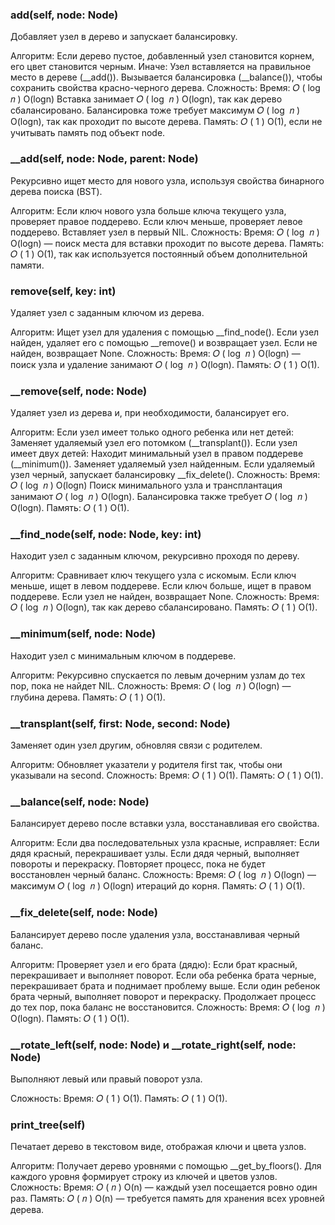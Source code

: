 ### add(self, node: Node)
Добавляет узел в дерево и запускает балансировку.

Алгоритм:
Если дерево пустое, добавленный узел становится корнем, его цвет становится черным.
Иначе:
Узел вставляется на правильное место в дереве (__add()).
Вызывается балансировка (__balance()), чтобы сохранить свойства красно-черного дерева.
Сложность:
Время: 
𝑂
(
log
⁡
𝑛
)
O(logn)
Вставка занимает 
𝑂
(
log
⁡
𝑛
)
O(logn), так как дерево сбалансировано.
Балансировка тоже требует максимум 
𝑂
(
log
⁡
𝑛
)
O(logn), так как проходит по высоте дерева.
Память: 
𝑂
(
1
)
O(1), если не учитывать память под объект node.
### __add(self, node: Node, parent: Node)
Рекурсивно ищет место для нового узла, используя свойства бинарного дерева поиска (BST).

Алгоритм:
Если ключ нового узла больше ключа текущего узла, проверяет правое поддерево.
Если ключ меньше, проверяет левое поддерево.
Вставляет узел в первый NIL.
Сложность:
Время: 
𝑂
(
log
⁡
𝑛
)
O(logn) — поиск места для вставки проходит по высоте дерева.
Память: 
𝑂
(
1
)
O(1), так как используется постоянный объем дополнительной памяти.
### remove(self, key: int)
Удаляет узел с заданным ключом из дерева.

Алгоритм:
Ищет узел для удаления с помощью __find_node().
Если узел найден, удаляет его с помощью __remove() и возвращает узел.
Если не найден, возвращает None.
Сложность:
Время: 
𝑂
(
log
⁡
𝑛
)
O(logn) — поиск узла и удаление занимают 
𝑂
(
log
⁡
𝑛
)
O(logn).
Память: 
𝑂
(
1
)
O(1).
### __remove(self, node: Node)
Удаляет узел из дерева и, при необходимости, балансирует его.

Алгоритм:
Если узел имеет только одного ребенка или нет детей:
Заменяет удаляемый узел его потомком (__transplant()).
Если узел имеет двух детей:
Находит минимальный узел в правом поддереве (__minimum()).
Заменяет удаляемый узел найденным.
Если удаляемый узел черный, запускает балансировку __fix_delete().
Сложность:
Время: 
𝑂
(
log
⁡
𝑛
)
O(logn)
Поиск минимального узла и трансплантация занимают 
𝑂
(
log
⁡
𝑛
)
O(logn).
Балансировка также требует 
𝑂
(
log
⁡
𝑛
)
O(logn).
Память: 
𝑂
(
1
)
O(1).
### __find_node(self, node: Node, key: int)
Находит узел с заданным ключом, рекурсивно проходя по дереву.

Алгоритм:
Сравнивает ключ текущего узла с искомым.
Если ключ меньше, ищет в левом поддереве.
Если ключ больше, ищет в правом поддереве.
Если узел не найден, возвращает None.
Сложность:
Время: 
𝑂
(
log
⁡
𝑛
)
O(logn), так как дерево сбалансировано.
Память: 
𝑂
(
1
)
O(1).
### __minimum(self, node: Node)
Находит узел с минимальным ключом в поддереве.

Алгоритм:
Рекурсивно спускается по левым дочерним узлам до тех пор, пока не найдет NIL.
Сложность:
Время: 
𝑂
(
log
⁡
𝑛
)
O(logn) — глубина дерева.
Память: 
𝑂
(
1
)
O(1).
### __transplant(self, first: Node, second: Node)
Заменяет один узел другим, обновляя связи с родителем.

Алгоритм:
Обновляет указатели у родителя first так, чтобы они указывали на second.
Сложность:
Время: 
𝑂
(
1
)
O(1).
Память: 
𝑂
(
1
)
O(1).
### __balance(self, node: Node)
Балансирует дерево после вставки узла, восстанавливая его свойства.

Алгоритм:
Если два последовательных узла красные, исправляет:
Если дядя красный, перекрашивает узлы.
Если дядя черный, выполняет повороты и перекраску.
Повторяет процесс, пока не будет восстановлен черный баланс.
Сложность:
Время: 
𝑂
(
log
⁡
𝑛
)
O(logn) — максимум 
𝑂
(
log
⁡
𝑛
)
O(logn) итераций до корня.
Память: 
𝑂
(
1
)
O(1).
### __fix_delete(self, node: Node)
Балансирует дерево после удаления узла, восстанавливая черный баланс.

Алгоритм:
Проверяет узел и его брата (дядю):
Если брат красный, перекрашивает и выполняет поворот.
Если оба ребенка брата черные, перекрашивает брата и поднимает проблему выше.
Если один ребенок брата черный, выполняет поворот и перекраску.
Продолжает процесс до тех пор, пока баланс не восстановится.
Сложность:
Время: 
𝑂
(
log
⁡
𝑛
)
O(logn).
Память: 
𝑂
(
1
)
O(1).
###  __rotate_left(self, node: Node) и __rotate_right(self, node: Node)
Выполняют левый или правый поворот узла.

Сложность:
Время: 
𝑂
(
1
)
O(1).
Память: 
𝑂
(
1
)
O(1).
###  print_tree(self)
Печатает дерево в текстовом виде, отображая ключи и цвета узлов.

Алгоритм:
Получает дерево уровнями с помощью __get_by_floors().
Для каждого уровня формирует строку из ключей и цветов узлов.
Сложность:
Время: 
𝑂
(
𝑛
)
O(n) — каждый узел посещается ровно один раз.
Память: 
𝑂
(
𝑛
)
O(n) — требуется память для хранения всех уровней дерева.